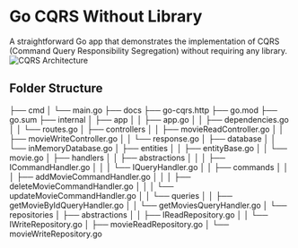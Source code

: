 # Go CQRS Without Library
A straightforward Go app that demonstrates the implementation of CQRS (Command Query Responsibility Segregation) without requiring any library.
![CQRS Architecture](https://github.com/user-attachments/assets/8e889640-63b5-4873-a91e-737aa115a5a3)


## Folder Structure

├── cmd
│   └── main.go
├── docs
├── go-cqrs.http
├── go.mod
├── go.sum
├── internal
│   ├── app
│   │   ├── app.go
│   │   ├── dependencies.go
│   │   └── routes.go
│   ├── controllers
│   │   ├── movieReadController.go
│   │   ├── movieWriteController.go
│   │   └── response.go
│   ├── database
│   │   └── inMemoryDatabase.go
│   ├── entities
│   │   ├── entityBase.go
│   │   └── movie.go
│   ├── handlers
│   │   ├── abstractions
│   │   │   ├── ICommandHandler.go
│   │   │   └── IQueryHandler.go
│   │   ├── commands
│   │   │   ├── addMovieCommandHandler.go
│   │   │   ├── deleteMovieCommandHandler.go
│   │   │   └── updateMovieCommandHandler.go
│   │   └── queries
│   │       ├── getMovieByIdQueryHandler.go
│   │       └── getMoviesQueryHandler.go
│   └── repositories
│       ├── abstractions
│       │   ├── IReadRepository.go
│       │   └── IWriteRepository.go
│       ├── movieReadRepository.go
│       └── movieWriteRepository.go
